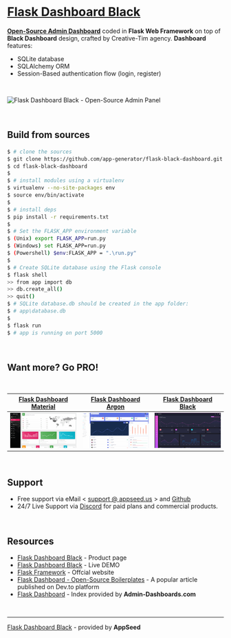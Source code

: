 # [Flask Dashboard Black](https://appseed.us/admin-dashboards/flask-dashboard-black)

**[Open-Source Admin Dashboard](https://appseed.us/admin-dashboards/flask-dashboard-black)** coded in **Flask Web Framework** on top of **Black Dashboard** design, crafted by Creative-Tim agency. **Dashboard** features:

- SQLite database
- SQLAlchemy ORM
- Session-Based authentication flow (login, register)

<br />

![Flask Dashboard Black - Open-Source Admin Panel](https://raw.githubusercontent.com/app-generator/flask-black-dashboard/master/screenshots/flask-black-dashboard-intro.gif)

<br />

## Build from sources

```bash
$ # clone the sources
$ git clone https://github.com/app-generator/flask-black-dashboard.git
$ cd flask-black-dashboard
$
$ # install modules using a virtualenv
$ virtualenv --no-site-packages env
$ source env/bin/activate
$
$ # install deps
$ pip install -r requirements.txt
$
$ # Set the FLASK_APP environment variable
$ (Unix) export FLASK_APP=run.py
$ (Windows) set FLASK_APP=run.py
$ (Powershell) $env:FLASK_APP = ".\run.py"
$ 
$ # Create SQLite database using the Flask console
$ flask shell
>> from app import db
>> db.create_all()
>> quit()
$ # SQLite database.db should be created in the app folder:
$ # app\database.db
$
$ flask run
$ # app is running on port 5000
```

<br />

## Want more? Go PRO!

<br />

| [Flask Dashboard Material](https://appseed.us/admin-dashboards/flask-dashboard-material-pro) | [Flask Dashboard Argon](https://appseed.us/admin-dashboards/flask-dashboard-argon-pro) | [Flask Dashboard Black](https://appseed.us/admin-dashboards/flask-dashboard-black-pro) |
| --- | --- | --- |
| [![Flask Dashboard Material PRO](https://raw.githubusercontent.com/app-generator/static/master/products/flask-dashboard-material-pro-intro.gif)](https://appseed.us/admin-dashboards/flask-dashboard-material-pro)  | [![Flask Dashboard Argon PRO](https://raw.githubusercontent.com/app-generator/static/master/products/flask-dashboard-argon-pro-intro.gif)](https://appseed.us/admin-dashboards/flask-dashboard-argon-pro) | [![Flask Dashboard Black PRO](https://raw.githubusercontent.com/app-generator/static/master/products/flask-dashboard-black-pro-intro.gif)](https://appseed.us/admin-dashboards/flask-dashboard-black-pro)

<br />

## Support

- Free support via eMail < [support @ appseed.us](https://appseed.us/support) > and [Github](https://github.com/app-generator/flask-black-dashboard/issues/)
- 24/7 Live Support via [Discord](https://discord.gg/fZC6hup) for paid plans and commercial products.

<br />

## Resources

- [Flask Dashboard Black](https://appseed.us/admin-dashboards/flask-dashboard-black) - Product page
- [Flask Dashboard Black](https://flask-black-dashboard.appseed.us/) - Live DEMO
- [Flask Framework](https://www.palletsprojects.com/p/flask/) - Offcial website
- [Flask Dashboard - Open-Source Boilerplates](https://dev.to/sm0ke/flask-dashboard-open-source-boilerplates-dkg) - A popular article published on Dev.to platform
- [Flask Dashboard](https://admin-dashboards.com/tags/flask-dashboard) - Index provided by **Admin-Dashboards.com**
 
<br />
 
---
[Flask Dashboard Black](https://appseed.us/admin-dashboards/flask-dashboard-black) - provided by **AppSeed**
